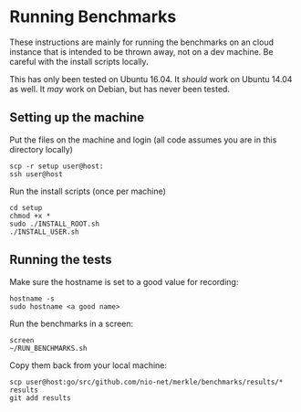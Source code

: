 # Running Benchmarks

These instructions are mainly for running the benchmarks on an cloud instance that is intended to be thrown away, not on a dev machine.  Be careful with the install scripts locally.

This has only been tested on Ubuntu 16.04.  It *should* work on Ubuntu 14.04 as well.  It *may* work on Debian, but has never been tested.


## Setting up the machine

Put the files on the machine and login (all code assumes you are in this directory locally)

```
scp -r setup user@host:
ssh user@host
```

Run the install scripts (once per machine)

```
cd setup
chmod +x *
sudo ./INSTALL_ROOT.sh
./INSTALL_USER.sh
```

## Running the tests

Make sure the hostname is set to a good value for recording:

```
hostname -s
sudo hostname <a good name>
```

Run the benchmarks in a screen:

```
screen
~/RUN_BENCHMARKS.sh
```

Copy them back from your local machine:

```
scp user@host:go/src/github.com/nio-net/merkle/benchmarks/results/* results
git add results
```
